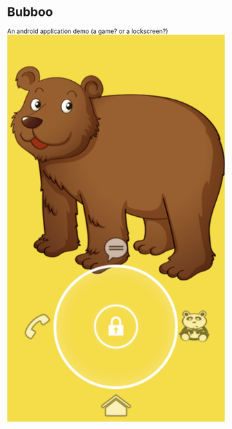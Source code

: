 Bubboo
======

An android application demo (a game? or a lockscreen?)
![demo1](doc/Screenshot_2014-05-15-09-22-28.png)
